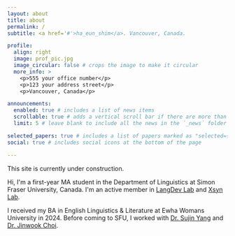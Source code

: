 ```yaml
---
layout: about
title: about
permalink: /
subtitle: <a href='#'>ha_eun_shim</a>. Vancouver, Canada.

profile:
  align: right
  image: prof_pic.jpg
  image_circular: false # crops the image to make it circular
  more_info: >
    <p>555 your office number</p>
    <p>123 your address street</p>
    <p>Vancouver, Canada</p>

announcements:
  enabled: true # includes a list of news items
  scrollable: true # adds a vertical scroll bar if there are more than 3 news items
  limit: 5 # leave blank to include all the news in the `_news` folder

selected_papers: true # includes a list of papers marked as "selected={true}"
social: true # includes social icons at the bottom of the page

---
```


This site is currently under construction.

Hi, I'm a first-year MA student in the Department of Linguistics at Simon Fraser University, Canada. I'm an active member in [LangDev Lab](https://www.sfu.ca/langdev.html) and [Xsyn Lab](https://www.sfu.ca/xsyn.html).

I received my BA in English Linguistics & Literature at Ewha Womans University in 2024. Before coming to SFU, I worked with [Dr. Sujin Yang](https://cms.ewha.ac.kr/user/indexSub.action?codyMenuSeq=14826107&siteId=yanglab) and [Dr. Jinwook Choi](https://medinfolab.snu.ac.kr/member/index.html).



